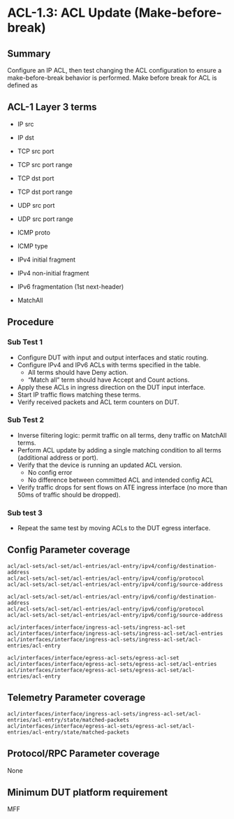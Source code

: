# ACL-1.3: ACL Update (Make-before-break)

## Summary

Configure an IP ACL, then test changing the ACL configuration to ensure a make-before-break behavior is performed.  Make before break for ACL is defined as

## ACL-1 Layer 3 terms

* IP src
* IP dst
* TCP src port
* TCP src port range
* TCP dst port
* TCP dst port range
* UDP src port
* UDP src port range
* ICMP proto
* ICMP type

* IPv4 initial fragment
* IPv4 non-initial fragment
* IPv6 fragmentation (1st next-header)
* MatchAll

## Procedure

### Sub Test 1

* Configure DUT with input and output interfaces and static routing.
* Configure IPv4 and IPv6 ACLs with terms specified in the table.
  * All terms should have Deny action.
  * “Match all” term should have Accept and Count actions.
* Apply these ACLs in ingress direction on the DUT input interface.
* Start IP traffic flows matching these terms.
* Verify received packets and ACL term counters on DUT.

### Sub Test 2

* Inverse filtering logic: permit traffic on all terms, deny traffic on MatchAll terms.
* Perform ACL update by adding a single matching condition to all terms (additional address or port).
* Verify that the device is running an updated ACL version.
  * No config error
  * No difference between committed ACL and intended config ACL
* Verify traffic drops for sent flows on ATE ingress interface (no more than 50ms of traffic should be dropped).

### Sub test 3

* Repeat the same test by moving ACLs to the DUT egress interface.

## Config Parameter coverage

```
acl/acl-sets/acl-set/acl-entries/acl-entry/ipv4/config/destination-address
acl/acl-sets/acl-set/acl-entries/acl-entry/ipv4/config/protocol
acl/acl-sets/acl-set/acl-entries/acl-entry/ipv4/config/source-address

acl/acl-sets/acl-set/acl-entries/acl-entry/ipv6/config/destination-address
acl/acl-sets/acl-set/acl-entries/acl-entry/ipv6/config/protocol
acl/acl-sets/acl-set/acl-entries/acl-entry/ipv6/config/source-address

acl/interfaces/interface/ingress-acl-sets/ingress-acl-set
acl/interfaces/interface/ingress-acl-sets/ingress-acl-set/acl-entries
acl/interfaces/interface/ingress-acl-sets/ingress-acl-set/acl-entries/acl-entry

acl/interfaces/interface/egress-acl-sets/egress-acl-set
acl/interfaces/interface/egress-acl-sets/egress-acl-set/acl-entries
acl/interfaces/interface/egress-acl-sets/egress-acl-set/acl-entries/acl-entry
```

## Telemetry Parameter coverage

```
acl/interfaces/interface/ingress-acl-sets/ingress-acl-set/acl-entries/acl-entry/state/matched-packets
acl/interfaces/interface/egress-acl-sets/egress-acl-set/acl-entries/acl-entry/state/matched-packets
```

## Protocol/RPC Parameter coverage

None

## Minimum DUT platform requirement

MFF
